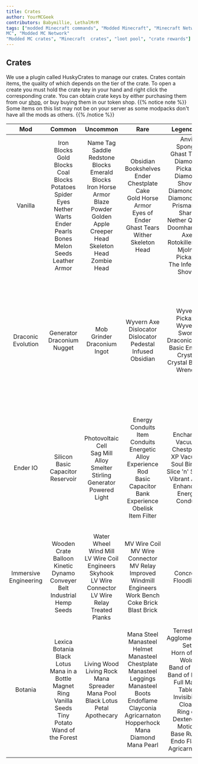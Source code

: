```yaml
---
title: Crates
author: YourMCGeek
contributors: Babymillie, LethalMrM
tags: ["modded Minecraft commands", "Modded Minecraft", "Minecraft Network", "ShadowNode", "ShadowNode Modded", "Modded
MC", "Modded MC Network"
"Modded MC crates", "Minecraft  crates", "loot pool", "crate rewards"]
---
```


## Crates

We use a plugin called HuskyCrates to manage our crates. Crates contain items, the quality of which depends on the tier of the crate. To open a create you must hold the crate key in your hand and right click the corresponding crate. You can obtain crate keys by either purchasing them from our <a href="https://shop.shadownode.ca/" target="_blank">shop</a>, or buy buying them in our token shop. 
{{% notice note %}}
Some items on this list may not be on your server as some modpacks don't have all the mods as others.
{{% /notice %}}

| Mod                   | Common                                                                                                                                                          | Uncommon                                                                                                                                                                      | Rare                                                                                                                                                                                                      | Legendary                                                                                                                                                                                                                                     | Exotic                                                                                                                                                                                                                                | Chaotic                                                                                                                                                                                                                  |
| :---:                 | :------:                                                                                                                                                        | :--------:                                                                                                                                                                    | :----:                                                                                                                                                                                                    | :---------:                                                                                                                                                                                                                                   | :------:                                                                                                                                                                                                                              | :------:                                                                                                                                                                                                                 |
| Vanilla               | Iron Blocks <br> Gold Blocks <br> Coal Blocks <br> Potatoes <br> Spider Eyes <br> Nether Warts <br> Ender Pearls <br> Bones <br> Melon Seeds <br> Leather Armor | Name Tag <br> Saddle <br> Redstone Blocks <br> Emerald Blocks <br> Iron Horse Armor <br> Blaze Powder <br> Golden Apple <br> Creeper Head <br> Skeleton Head <br> Zombie Head | Obsidian <br> Bookshelves <br> Ender Chestplate <br> Cake <br> Gold Horse Armor <br> Eyes of Ender <br> Ghast Tears <br> Wither Skeleton Head                                                             | Anvil <br> Sponge <br> Ghast Tears <br> Diamond Pickaxe <br> Diamond Shovel <br> Diamond Axe <br> Diamond Hoe <br> Prismarine Shard <br> Nether Quartz <br> Doomhammer Axe <br> Rotokiller Hoe <br> Mjolnir Pickaxe <br> The Infernian Shovel | Enchantment Table  <br> Beacon <br> Nether Star <br> Diamond Horse Armor <br> Diamond Horse Armor <br> Enchanted Golden Apple <br> Chorus Fruit <br> Mirkwood Bow <br> Godkiller Sword                                                | End Crystals <br> Dragon's Breath <br> Dragon Egg  <br> Spawn Guardian Egg <br> Sponge <br> Block of Emerald <br> Bottles O' Enchanting <br> Elytra <br> HEV Helmet <br> HEV Chestplate <br> HEV Leggings <br> HEV Boots |
| Draconic Evolution    | Generator  <br> Draconium Nugget                                                                                                                                | Mob Grinder <br> Draconium Ingot                                                                                                                                              | Wyvern Axe <br> Dislocator <br> Dislocator Pedestal <br> Infused Obsidian                                                                                                                                 | Wyvern Pickaxe <br> Wyvern Sword <br> Draconic Core <br> Basic Energy Crystal <br> Crystal Binder Wrench                                                                                                                                      | Wyvern Helmet  <br> Wyvern Chestplate <br> Wyvern Leggings <br> Wyvern Boots <br> Wyvern Bow <br> Wyvern Shovel <br> Energy Core <br> Basic Fusion Crafter <br> Basic Wireless Crystal                                                | Custom Named Draconic Tool <br> Wyvern Capacitor <br> Dragon Heart <br> Draconium Ingot <br> Wyvern Core <br> Wyvern Fusion Crafter <br> Energy Core Stablizers                                                          |
| Ender IO              | Silicon <br> Basic Capacitor <br> Reservoir                                                                                                                     | Photovoltaic Cell <br> Sag Mill <br> Alloy Smelter <br> Stirling Generator <br> Powered Light                                                                                 | Energy Conduits  <br> Item Conduits  <br> Energetic Alloy <br> Experience Rod <br> Basic Capacitor Bank <br> Experience Obelisk <br> Item Filter                                                          | Enchanter <br> Vacuum Chestplate  <br> XP Vacuum <br> Soul Binder <br> Slice 'n' Splice <br> Vibrant Alloy <br> Enhanced Energy Conduit                                                                                                       | Farming Station  <br> Filled Soul Vial <br> Dark Steel Helmet <br> Dark Steel Chestplate <br> Dark Steel Leggings <br> Dark Steel Boots <br> Travel Anchor <br> Advanced Filter <br> The Vat                                          | Wireless Charger <br> Wither Proof Obsidian <br> Dark Steel <br> Ender Energy Conduit <br> Advanced Photovoltaic Cell                                                                                                    |
| Immersive Engineering | Wooden Crate <br> Balloon <br> Kinetic Dynamo <br> Conveyer Belt  <br> Industrial Hemp Seeds                                                                    | Water Wheel <br> Wind Mill <br> LV Wire Coil <br> Engineers Skyhook <br> LV Wire Connector <br> LV Wire Relay <br> Treated Planks                                             | MV Wire Coil <br> MV Wire Connector  <br> MV Relay <br> Improved Windmill <br> Engineers Work Bench <br> Coke Brick <br> Blast Brick                                                                      | Concrete <br> Floodlight                                                                                                                                                                                                                      | Revolver with Ammo                                                                                                                                                                                                                    | Rail Gun <br> Mining Drill <br> Chemthrower <br> Relic Shader Grab Bag                                                                                                                                                   |
| Botania               | Lexica Botania  <br> Black Lotus <br> Mana in a Bottle <br> Magnet Ring <br> Vanilla Seeds <br> Tiny Potato <br> Wand of the Forest                             | Living Wood <br> Living Rock <br> Mana Spreader <br> Mana Pool <br> Black Lotus <br> Petal Apothecary                                                                         | Mana Steel <br> Manasteel Helmet <br> Manasteel Chestplate <br> Manasteel Leggings <br> Manasteel Boots <br> Endoflame <br> Clayconia <br> Agricarnaton <br> Hopperhock <br> Mana Diamond <br> Mana Pearl | Terrestrial Agglomeration Set <br> Horn of the Wold <br> Band of Aura <br> Band of Mana <br> Full Mana Tablet <br> Invisibility Cloak <br> Ring of Dexterous Motion <br> Base Runes <br> Endo Flame <br> Agricarnation                        | Sojourne Sash  <br> Tier 2 Runes <br> Thermalilly <br> Terrasteel Helmet <br> Terrasteel Chestplate <br> Terrasteel Leggings <br> Third Eye <br> Terrasteel <br> Blaze Lamp <br> Alchemy Catalyst <br> Overgrowth Seed <br> Kekimurus | Alfheim Portal Core <br> Dreamwood <br> Elven Mana Spreader <br> Kekimurus <br> Loonium <br> Fallen Kanade <br> Elementium TOol <br> Gaia Spirits <br> Orechid                                                           |
